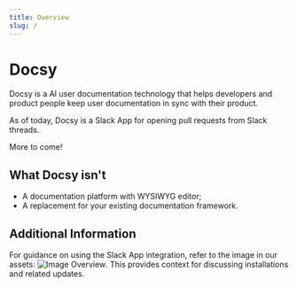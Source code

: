```yaml
---
title: Overview
slug: /
---
```


# Docsy

Docsy is a AI user documentation technology that helps developers and product people keep user documentation in sync with their product.

As of today, Docsy is a Slack App for opening pull requests from Slack threads.

More to come!

## What Docsy isn't

- A documentation platform with WYSIWYG editor;
- A replacement for your existing documentation framework.

## Additional Information

For guidance on using the Slack App integration, refer to the image in our assets: ![Image Overview](assets/image-overview_0_image.png). This provides context for discussing installations and related updates.